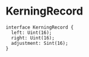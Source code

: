 # KerningRecord

```
interface KerningRecord {
  left: Uint(16);
  right: Uint(16);
  adjustment: Sint(16);
}
```
